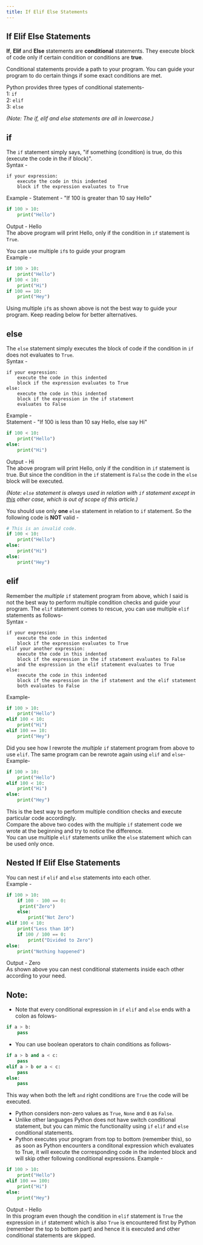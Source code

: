```yaml
---
title: If Elif Else Statements
---
```

## If Elif Else Statements

**If**, **Elif** and **Else** statements are **conditional** statements. They execute block of code only if certain condition or conditions are **true**.

Conditional statements provide a path to your program. You can guide your program to do certain things if some exact conditions are met.

Python provides three types of conditional statements-  
1: `if`  
2: `elif`  
3: `else`  

*(Note: The if, elif and else statements are all in lowercase.)*

## if  
The `if` statement simply says, "if something (condition) is true, do this (execute the code in the if block)".  
Syntax -  
```
if your expression:
    execute the code in this indented
    block if the expression evaluates to True
```
Example - 
Statement - "If 100 is greater than 10 say Hello"
```python
if 100 > 10:
    print("Hello")
```
Output - Hello  
The above program will print Hello, only if the condition in `if` statement is `True`.

You can use multiple `if`s to guide your program  
Example - 
```python
if 100 > 10:
    print("Hello")
if 100 < 10:
    print("Hi")
if 100 == 10:
    print("Hey")
```

Using multiple `if`s as shown above is not the best way to guide your program. Keep reading below for better alternatives.

## else  
The `else` statement simply executes the block of code if the condition in `if` does not evaluates to `True`.  
Syntax -  
```
if your expression:
    execute the code in this indented
    block if the expression evaluates to True
else:
    execute the code in this indented
    block if the expression in the if statement
    evaluates to False
```
Example -  
Statement - "If 100 is less than 10 say Hello, else say Hi"
```python
if 100 < 10:
    print("Hello")
else:
    print("Hi")
```
Output - Hi  
The above program will print Hello, only if the condition in `if` statement is true. But since the condition in the `if` statement is `False` the code in the `else` block will be executed.

*(Note: `else` statement is always used in relation with `if` statement except in <a target="_blank" href="http://python-notes.curiousefficiency.org/en/latest/python_concepts/break_else.html">this</a> other case, which is out of scope of this article.)*

You should use only **one** `else` statement in relation to `if` statement. So the following code is **NOT** valid -
```python
# This is an invalid code.
if 100 < 10:
    print("Hello")
else:
    print("Hi")
else:
    print("Hey")
```

## elif  
Remember the *multiple* `if` statement program from above, which I said is not the best way to perform multiple condition checks and guide your program. The `elif` statement comes to rescue, you can use multiple `elif` statements as follows-  
Syntax -  
```
if your expression:
    execute the code in this indented
    block if the expression evaluates to True
elif your another expression:
    execute the code in this indented
    block if the expression in the if statement evaluates to False
    and the expression in the elif statement evaluates to True
else:
    execute the code in this indented
    block if the expression in the if statement and the elif statement
    both evaluates to False
```
Example-
```python
if 100 > 10:
    print("Hello")
elif 100 < 10:
    print("Hi")
elif 100 == 10:
    print("Hey")
```
Did you see how I rewrote the *multiple* `if` statement program from above to use `elif`. The same program can be rewrote again using `elif` and `else`-  
Example-
```python
if 100 > 10:
    print("Hello")
elif 100 < 10:
    print("Hi")
else:
    print("Hey")
```
This is the best way to perform multiple condition checks and execute particular code accordingly.  
Compare the above two codes with the multiple `if` statement code we wrote at the beginning and try to notice the difference.  
You can use multiple `elif` statements unlike the `else` statement which can be used only once.


## Nested If Elif Else Statements
You can nest `if` `elif` and `else` statements into each other.  
Example -  
```python
if 100 > 10:
    if 100 - 100 == 0:
   	 print("Zero")
    else:
    	print("Not Zero")
elif 100 < 10:
    print("Less than 10")
    if 100 / 100 == 0:
        print("Divided to Zero")
else:
    print("Nothing happened")
```
Output - Zero  
As shown above you can nest conditional statements inside each other according to your need.



## Note:  
* Note that every conditional expression in `if` `elif` and `else` ends with a colon as folows-
```python
if a > b:
    pass
```
* You can use boolean operators to chain conditions as follows-
```python
if a > b and a < c:
    pass
elif a > b or a < c:
    pass
else:
    pass
```
This way when both the left `and` right conditions are `True` the code will be executed.
* Python considers non-zero values as `True`, `None` and `0` as `False`.
* Unlike other languages Python does not have switch conditional statement, but you can mimic the functionality using `if` `elif` and `else` conditional statements.
* Python executes your program from top to bottom (remember this), so as soon as Python encounters a conditonal expression which evaluates to True, it will execute the corresponding code in the indented block and will skip other following conditional expressions.
Example - 
```python
if 100 > 10:
    print("Hello")
elif 100 == 100:
    print("Hi")
else:
    print("Hey")
```
Output - Hello  
In this program even though the condition in `elif` statement is `True` the expression in `if` statement which is also `True` is encountered first by Python (remember the top to bottom part) and hence it is executed and other conditional statements are skipped.
